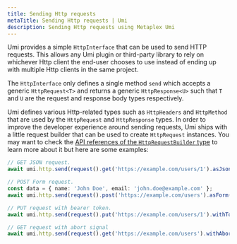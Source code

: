 ```yaml
---
title: Sending Http requests
metaTitle: Sending Http requests | Umi
description: Sending Http requests using Metaplex Umi
---
```

Umi provides a simple `HttpInterface` that can be used to send HTTP requests. This allows any Umi plugin or third-party library to rely on whichever Http client the end-user chooses to use instead of ending up with multiple Http clients in the same project.

The `HttpInterface` only defines a single method `send` which accepts a generic `HttpRequest<T>` and returns a generic `HttpResponse<U>` such that `T` and `U` are the request and response body types respectively.

Umi defines various Http-related types such as `HttpHeaders` and `HttpMethod` that are used by the `HttpRequest` and `HttpResponse` types. In order to improve the developer experience around sending requests, Umi ships with a little request builder that can be used to create `HttpRequest` instances. You may want to check the [API references of the `HttpRequestBuilder` type](https://umi.typedoc.metaplex.com/classes/umi.HttpRequestBuilder.html) to learn more about it but here are some examples:

```ts
// GET JSON request.
await umi.http.send(request().get('https://example.com/users/1').asJson());

// POST Form request.
const data = { name: 'John Doe', email: 'john.doe@example.com' };
await umi.http.send(request().post('https://example.com/users').asForm().withData(data));

// PUT request with bearer token.
await umi.http.send(request().put('https://example.com/users/1').withToken('my-token'));

// GET request with abort signal
await umi.http.send(request().get('https://example.com/users').withAbortSignal(mySignal));
```
